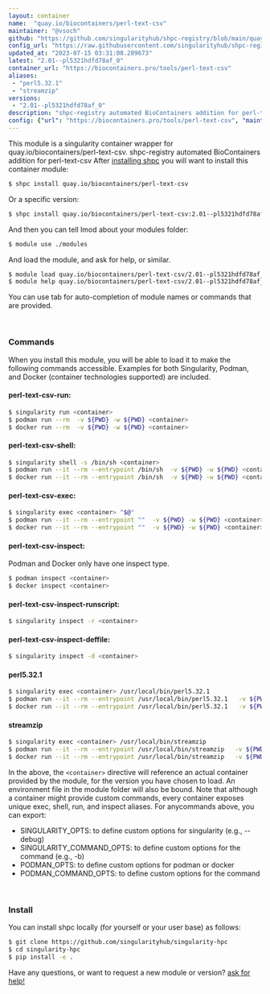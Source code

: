 ```yaml
---
layout: container
name:  "quay.io/biocontainers/perl-text-csv"
maintainer: "@vsoch"
github: "https://github.com/singularityhub/shpc-registry/blob/main/quay.io/biocontainers/perl-text-csv/container.yaml"
config_url: "https://raw.githubusercontent.com/singularityhub/shpc-registry/main/quay.io/biocontainers/perl-text-csv/container.yaml"
updated_at: "2023-07-15 03:31:08.289673"
latest: "2.01--pl5321hdfd78af_0"
container_url: "https://biocontainers.pro/tools/perl-text-csv"
aliases:
 - "perl5.32.1"
 - "streamzip"
versions:
 - "2.01--pl5321hdfd78af_0"
description: "shpc-registry automated BioContainers addition for perl-text-csv"
config: {"url": "https://biocontainers.pro/tools/perl-text-csv", "maintainer": "@vsoch", "description": "shpc-registry automated BioContainers addition for perl-text-csv", "latest": {"2.01--pl5321hdfd78af_0": "sha256:8a1d520051ac95d7161c71866d1bf24383f21ef9a7274514828491b86c7ac078"}, "tags": {"2.01--pl5321hdfd78af_0": "sha256:8a1d520051ac95d7161c71866d1bf24383f21ef9a7274514828491b86c7ac078"}, "docker": "quay.io/biocontainers/perl-text-csv", "aliases": {"perl5.32.1": "/usr/local/bin/perl5.32.1", "streamzip": "/usr/local/bin/streamzip"}}
---
```


This module is a singularity container wrapper for quay.io/biocontainers/perl-text-csv.
shpc-registry automated BioContainers addition for perl-text-csv
After [installing shpc](#install) you will want to install this container module:


```bash
$ shpc install quay.io/biocontainers/perl-text-csv
```

Or a specific version:

```bash
$ shpc install quay.io/biocontainers/perl-text-csv:2.01--pl5321hdfd78af_0
```

And then you can tell lmod about your modules folder:

```bash
$ module use ./modules
```

And load the module, and ask for help, or similar.

```bash
$ module load quay.io/biocontainers/perl-text-csv/2.01--pl5321hdfd78af_0
$ module help quay.io/biocontainers/perl-text-csv/2.01--pl5321hdfd78af_0
```

You can use tab for auto-completion of module names or commands that are provided.

<br>

### Commands

When you install this module, you will be able to load it to make the following commands accessible.
Examples for both Singularity, Podman, and Docker (container technologies supported) are included.

#### perl-text-csv-run:

```bash
$ singularity run <container>
$ podman run --rm  -v ${PWD} -w ${PWD} <container>
$ docker run --rm  -v ${PWD} -w ${PWD} <container>
```

#### perl-text-csv-shell:

```bash
$ singularity shell -s /bin/sh <container>
$ podman run --it --rm --entrypoint /bin/sh  -v ${PWD} -w ${PWD} <container>
$ docker run --it --rm --entrypoint /bin/sh  -v ${PWD} -w ${PWD} <container>
```

#### perl-text-csv-exec:

```bash
$ singularity exec <container> "$@"
$ podman run --it --rm --entrypoint ""  -v ${PWD} -w ${PWD} <container> "$@"
$ docker run --it --rm --entrypoint ""  -v ${PWD} -w ${PWD} <container> "$@"
```

#### perl-text-csv-inspect:

Podman and Docker only have one inspect type.

```bash
$ podman inspect <container>
$ docker inspect <container>
```

#### perl-text-csv-inspect-runscript:

```bash
$ singularity inspect -r <container>
```

#### perl-text-csv-inspect-deffile:

```bash
$ singularity inspect -d <container>
```


#### perl5.32.1

```bash
$ singularity exec <container> /usr/local/bin/perl5.32.1
$ podman run --it --rm --entrypoint /usr/local/bin/perl5.32.1   -v ${PWD} -w ${PWD} <container> -c " $@"
$ docker run --it --rm --entrypoint /usr/local/bin/perl5.32.1   -v ${PWD} -w ${PWD} <container> -c " $@"
```


#### streamzip

```bash
$ singularity exec <container> /usr/local/bin/streamzip
$ podman run --it --rm --entrypoint /usr/local/bin/streamzip   -v ${PWD} -w ${PWD} <container> -c " $@"
$ docker run --it --rm --entrypoint /usr/local/bin/streamzip   -v ${PWD} -w ${PWD} <container> -c " $@"
```



In the above, the `<container>` directive will reference an actual container provided
by the module, for the version you have chosen to load. An environment file in the
module folder will also be bound. Note that although a container
might provide custom commands, every container exposes unique exec, shell, run, and
inspect aliases. For anycommands above, you can export:

 - SINGULARITY_OPTS: to define custom options for singularity (e.g., --debug)
 - SINGULARITY_COMMAND_OPTS: to define custom options for the command (e.g., -b)
 - PODMAN_OPTS: to define custom options for podman or docker
 - PODMAN_COMMAND_OPTS: to define custom options for the command

<br>

### Install

You can install shpc locally (for yourself or your user base) as follows:

```bash
$ git clone https://github.com/singularityhub/singularity-hpc
$ cd singularity-hpc
$ pip install -e .
```

Have any questions, or want to request a new module or version? [ask for help!](https://github.com/singularityhub/singularity-hpc/issues)